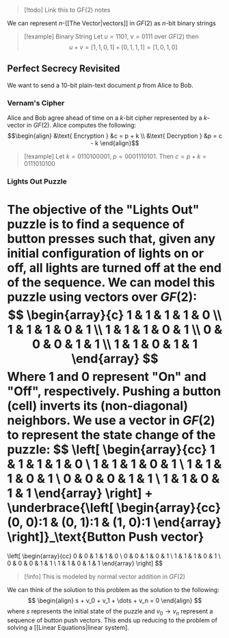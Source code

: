 >[!todo] Link this to GF(2) notes

We can represent $n$-[[The Vector|vectors]] in $GF(2)$ as $n$-bit binary strings

> [!example] Binary String
> Let $u = 1101$, $v = 0111$ over $GF(2)$ then
> $$
> u + v = [1, 1, 0, 1] + [0, 1, 1, 1] = [1, 0, 1, 0]
> $$

## Perfect Secrecy Revisited

We want to send a 10-bit plain-text document $p$ from Alice to Bob.

### Vernam's Cipher

Alice and Bob agree ahead of time on a $k$-bit cipher represented by a $k$-vector in $GF(2)$. Alice computes the following:
$$\begin{align}
&\text{ Encryption } &c = p + k \\
&\text{ Decryption } &p = c - k
\end{align}$$
> [!example]
> Let $k = 0110100001, \; p = 0001110101$. Then $c = p + k = 0111010100$

### Lights Out Puzzle

The objective of the "Lights Out"  puzzle is to find a sequence of button presses such that, given any initial configuration of lights on or off, all lights are turned off at the end of the sequence. We can model this puzzle using vectors over $GF(2)$:
$$
\begin{array}{c}
1 & 1 & 1 & 1 & 0 \\
1 & 1 & 1 & 0 & 1 \\
1 & 1 & 1 & 0 & 1 \\
0 & 0 & 0 & 1 & 1 \\
1 & 1 & 0 & 1 & 1
\end{array}
$$
Where 1 and 0 represent "On" and "Off", respectively. Pushing a button (cell) inverts its (non-diagonal) neighbors. We use a vector in $GF(2)$ to represent the **state change** of the puzzle:
$$
\left[ \begin{array}{cc}
1 & 1 & 1 & 1 & 0 \\
1 & 1 & 1 & 0 & 1 \\
1 & 1 & 1 & 0 & 1 \\
0 & 0 & 0 & 1 & 1 \\
1 & 1 & 0 & 1 & 1
\end{array} \right]
+
\underbrace{\left[ \begin{array}{cc}
(0, 0):1 & (0, 1):1 & (1, 0):1
\end{array} \right]}_\text{Button Push vector}
= 
\left[ \begin{array}{cc}
0 & 0 & 1 & 1 & 0 \\
0 & 0 & 1 & 0 & 1 \\
1 & 1 & 1 & 0 & 1 \\
0 & 0 & 0 & 1 & 1 \\
1 & 1 & 0 & 1 & 1
\end{array} \right]
$$
>[!info]
>This is modeled by normal vector addition in $GF(2)$

We can think of the solution to this problem as the solution to the following:
$$
\begin{align}
s + v_0 + v_1 + \dots + v_n = 0
\end{align}
$$
where $s$ represents the initial state of the puzzle and $v_0 \to v_n$ represent a sequence of button push vectors. This ends up reducing to the problem of solving a [[Linear Equations|linear system].